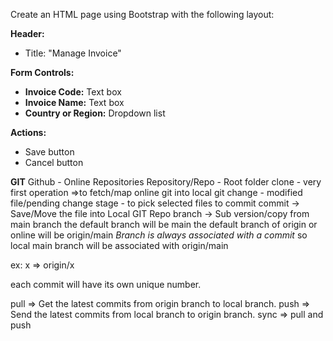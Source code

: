 Create an HTML page using Bootstrap with the following layout:

**Header:**  
- Title: "Manage Invoice"

**Form Controls:**  
- **Invoice Code:** Text box  
- **Invoice Name:** Text box  
- **Country or Region:** Dropdown list

**Actions:**  
- Save button  
- Cancel button


**GIT**
Github - Online Repositories
Repository/Repo - Root folder
clone - very first operation =>to fetch/map online git into local git
change - modified file/pending change 
stage - to pick selected files to commit
commit -> Save/Move the file into Local GIT Repo
branch -> Sub version/copy from main branch
     the default branch will be main
     the default branch of origin or online will be origin/main
     *Branch is always associated  with a commit*
so local main branch will be associated with origin/main 

ex: x => origin/x

each commit will have its own unique number.

pull => Get the latest commits from origin branch to local branch.
push => Send the latest commits from local branch to origin branch.
 sync => pull and push
